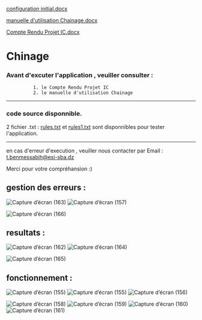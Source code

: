 [configuration initial.docx](https://github.com/toufik7/Chinage/files/6371980/configuration.initial.-.Copie.docx)

[manuelle d'utilisation Chainage.docx](https://github.com/toufik7/Chinage/files/6371981/manuelle.d.utilisation.Chainage.-.Copie.docx)

[Compte Rendu Projet IC.docx](https://github.com/toufik7/Chinage/files/6371982/Compte.Rendu.Projet.IC.-.Copie.docx)


# Chinage

### Avant d'excuter l'application , veuiller consulter :
              1. le Compte Rendu Projet IC   
              2. le manuelle d'utilisation Chainage
--------------------------------------------------------------------------------------------------------
### code source disponnible.
2 fichier .txt : 
[rules.txt](https://github.com/toufik7/Chinage/files/6371969/rules.txt) et 
[rules1.txt](https://github.com/toufik7/Chinage/files/6371970/rules1.txt)
sont disponnibles pour tester l'application.

--------------------------------------------------------------------------------------------------------
en cas d'erreur d'execution , veuiller nous contacter par Email :
                            t.benmessabih@esi-sba.dz
                            

Merci pour votre compréhansion :)

## gestion des erreurs :
![Capture d’écran (163)](https://user-images.githubusercontent.com/52804863/115994648-ce20c700-a5cf-11eb-9d35-4d5a900dbefc.png)
![Capture d’écran (157)](https://user-images.githubusercontent.com/52804863/115994657-cfea8a80-a5cf-11eb-9d78-65a5aac3341e.png)

![Capture d’écran (166)](https://user-images.githubusercontent.com/52804863/115994653-cf51f400-a5cf-11eb-80e3-70f727d3019c.png)


## resultats :
![Capture d’écran (162)](https://user-images.githubusercontent.com/52804863/115994647-cd883080-a5cf-11eb-8fca-5f9d67e6a429.png)
![Capture d’écran (164)](https://user-images.githubusercontent.com/52804863/115994650-ce20c700-a5cf-11eb-9bf9-bf43509a24ac.png)

![Capture d’écran (165)](https://user-images.githubusercontent.com/52804863/115994652-ceb95d80-a5cf-11eb-825e-d0acd8553f14.png)

## fonctionnement :
![Capture d’écran (155)](https://user-images.githubusercontent.com/52804863/115994654-cf51f400-a5cf-11eb-8ee3-18a60f8c9a92.png)
![Capture d’écran (155)](https://user-images.githubusercontent.com/52804863/115994654-cf51f400-a5cf-11eb-8ee3-18a60f8c9a92.png)
![Capture d’écran (156)](https://user-images.githubusercontent.com/52804863/115994656-cfea8a80-a5cf-11eb-88c1-d6e283ac3784.png)

![Capture d’écran (158)](https://user-images.githubusercontent.com/52804863/115994659-d0832100-a5cf-11eb-939d-2d19b4245f46.png)
![Capture d’écran (159)](https://user-images.githubusercontent.com/52804863/115994660-d0832100-a5cf-11eb-80fd-4c37328d4240.png)
![Capture d’écran (160)](https://user-images.githubusercontent.com/52804863/115994662-d11bb780-a5cf-11eb-81ff-cabc88d9e449.png)
![Capture d’écran (161)](https://user-images.githubusercontent.com/52804863/115994663-d11bb780-a5cf-11eb-8caf-c0fe059613ea.png)

